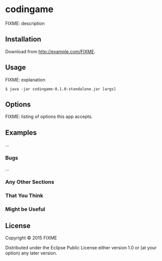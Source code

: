 # codingame

FIXME: description

## Installation

Download from http://example.com/FIXME.

## Usage

FIXME: explanation

    $ java -jar codingame-0.1.0-standalone.jar [args]

## Options

FIXME: listing of options this app accepts.

## Examples

...

### Bugs

...

### Any Other Sections
### That You Think
### Might be Useful

## License

Copyright © 2015 FIXME

Distributed under the Eclipse Public License either version 1.0 or (at
your option) any later version.
